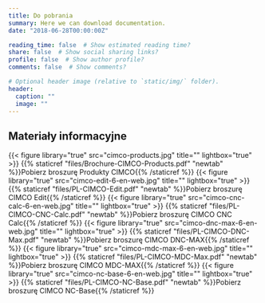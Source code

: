 ```yaml
---
title: Do pobrania
summary: Here we can download documentation.
date: "2018-06-28T00:00:00Z"

reading_time: false  # Show estimated reading time?
share: false  # Show social sharing links?
profile: false  # Show author profile?
comments: false  # Show comments?

# Optional header image (relative to `static/img/` folder).
header:
  caption: ""
  image: ""
---
```

## Materiały informacyjne
{{< figure library="true" src="cimco-products.jpg" title="" lightbox="true" >}}
{{% staticref "files/Brochure-CIMCO-Products.pdf" "newtab" %}}Pobierz broszurę Produkty CIMCO{{% /staticref %}}
{{< figure library="true" src="cimco-edit-6-en-web.jpg" title="" lightbox="true" >}}
{{% staticref "files/PL-CIMCO-Edit.pdf" "newtab" %}}Pobierz broszurę CIMCO Edit{{% /staticref %}}
{{< figure library="true" src="cimco-cnc-calc-6-en-web.jpg" title="" lightbox="true" >}}
{{% staticref "files/PL-CIMCO-CNC-Calc.pdf" "newtab" %}}Pobierz broszurę CIMCO CNC Calc{{% /staticref %}}
{{< figure library="true" src="cimco-dnc-max-6-en-web.jpg" title="" lightbox="true" >}}
{{% staticref "files/PL-CIMCO-DNC-Max.pdf" "newtab" %}}Pobierz broszurę CIMCO DNC-MAX{{% /staticref %}}
{{< figure library="true" src="cimco-mdc-max-6-en-web.jpg" title="" lightbox="true" >}}
{{% staticref "files/PL-CIMCO-MDC-Max.pdf" "newtab" %}}Pobierz broszurę CIMCO MDC-MAX{{% /staticref %}}
{{< figure library="true" src="cimco-nc-base-6-en-web.jpg" title="" lightbox="true" >}}
{{% staticref "files/PL-CIMCO-NC-Base.pdf" "newtab" %}}Pobierz broszurę CIMCO NC-Base{{% /staticref %}}
